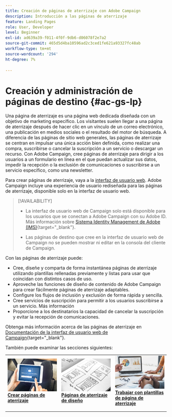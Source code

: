 ```yaml
---
title: Creación de páginas de aterrizaje con Adobe Campaign
description: Introducción a las páginas de aterrizaje
feature: Landing Pages
role: User, Developer
level: Beginner
exl-id: ad639a39-f011-4f0f-9db6-d06078f2e7a2
source-git-commit: 465d5d4ba10596ad2c3ced1fe621a93327fc48ab
workflow-type: tm+mt
source-wordcount: '294'
ht-degree: 7%

---
```


# Creación y administración de páginas de destino {#ac-gs-lp}

Una página de aterrizaje es una página web dedicada diseñada con un objetivo de marketing específico. Los visitantes suelen llegar a una página de aterrizaje después de hacer clic en un vínculo de un correo electrónico, una publicación en medios sociales o el resultado del motor de búsqueda. A diferencia de las páginas de sitio web generales, las páginas de aterrizaje se centran en impulsar una única acción bien definida, como realizar una compra, suscribirse o cancelar la suscripción a un servicio o descargar un recurso. Con Adobe Campaign, cree páginas de aterrizaje para dirigir a los usuarios a un formulario en línea en el que puedan actualizar sus datos, impedir la recepción o la exclusión de comunicaciones o suscribirse a un servicio específico, como una newsletter.

Para crear páginas de aterrizaje, vaya a la [interfaz de usuario web](../start/campaign-ui.md#campaign-web-user-interface-ac-web-ui). Adobe Campaign incluye una experiencia de usuario rediseñada para las páginas de aterrizaje, disponible solo en la interfaz de usuario web.

>[!AVAILABILITY]
>
>* La interfaz de usuario web de Campaign solo está disponible para los usuarios que se conectan a Adobe Campaign con su Adobe ID. Más información sobre [Sistema Identity Management de Adobe (IMS)](https://helpx.adobe.com/es/enterprise/using/identity.html){target="_blank"}.
>
>* Las páginas de destino que cree en la interfaz de usuario web de Campaign no se pueden mostrar ni editar en la consola del cliente de Campaign.
>

Con las páginas de aterrizaje puede:

* Cree, diseñe y comparta de forma instantánea páginas de aterrizaje utilizando plantillas rellenadas previamente y listas para usar que coincidan con distintos casos de uso.
* Aproveche las funciones de diseño de contenido de Adobe Campaign para crear fácilmente páginas de aterrizaje adaptables.
* Configure los flujos de inclusión y exclusión de forma rápida y sencilla.
* Cree servicios de suscripción para permitir a los usuarios suscribirse a un servicio. Más información
* Proporcione a los destinatarios la capacidad de cancelar la suscripción y evitar la recepción de comunicaciones.


Obtenga más información acerca de las páginas de aterrizaje en [Documentación de la interfaz de usuario web de Campaign](https://experienceleague.adobe.com/es/docs/campaign-web/v8/landing-pages/get-started-lp){target="_blank"}.

También puede examinar las secciones siguientes:

<table style="table-layout:fixed"><tr style="border: 0;">
<td>
<a href="https://experienceleague.adobe.com/es/docs/campaign-web/v8/landing-pages/create-lp">
<img alt="Posible cliente" src="assets/do-not-localize/lp-subscription.jpeg">
</a>
<div><a href="https://experienceleague.adobe.com/es/docs/campaign-web/v8/landing-pages/create-lp"><strong>Crear páginas de aterrizaje</strong>
</div>
<p>
</td>
<td>
<a href="https://experienceleague.adobe.com/es/docs/campaign-web/v8/landing-pages/lp-content">
<img alt="Validación" src="assets/do-not-localize//lp-design.jpg">
</a>
<div>
<a href="https://experienceleague.adobe.com/es/docs/campaign-web/v8/landing-pages/lp-content"><strong>Páginas de aterrizaje de diseño</strong></a>
</div>
<p>
</td>
<td>
<a href="https://experienceleague.adobe.com/es/docs/campaign-web/v8/landing-pages/lp-templates">
<img alt="Validación" src="assets/do-not-localize/lp-reporting.jpg">
</a>
<div>
<a href="https://experienceleague.adobe.com/es/docs/campaign-web/v8/landing-pages/lp-templates"><strong>Trabajar con plantillas de página de aterrizaje</strong></a>
</div>
<p>
</td>
</tr></table>
